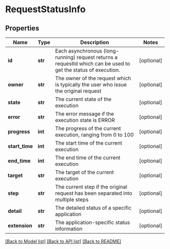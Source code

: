 # RequestStatusInfo

## Properties
Name | Type | Description | Notes
------------ | ------------- | ------------- | -------------
**id** | **str** | Each asynchronous (long-running) request returns a requestId which can be used to get the status of execution. | [optional] 
**owner** | **str** | The owner of the request which is typically the user who issue the original request | [optional] 
**state** | **str** | The current state of the execution | [optional] 
**error** | **str** | The error message if the execution state is ERROR | [optional] 
**progress** | **int** | The progress of the current execution, ranging from 0 to 100 | [optional] 
**start_time** | **int** | The start time of the current execution | [optional] 
**end_time** | **int** | The end time of the current execution | [optional] 
**target** | **str** | The target of the current execution | [optional] 
**step** | **str** | The current step if the original request has been separated into multiple steps | [optional] 
**detail** | **str** | The detailed status of a specific application | [optional] 
**extension** | **str** | The application-specific status information | [optional] 

[[Back to Model list]](../README.md#documentation-for-models) [[Back to API list]](../README.md#documentation-for-api-endpoints) [[Back to README]](../README.md)

